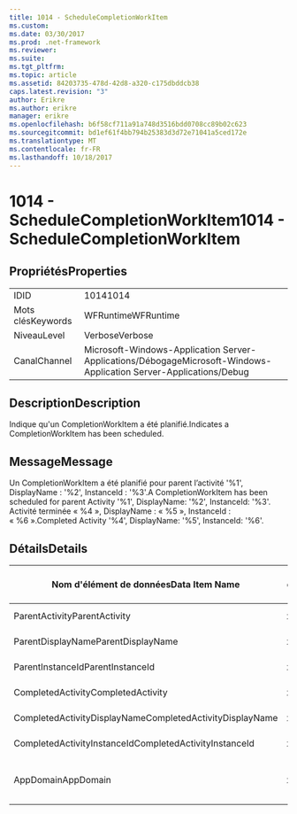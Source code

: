 ```yaml
---
title: 1014 - ScheduleCompletionWorkItem
ms.custom: 
ms.date: 03/30/2017
ms.prod: .net-framework
ms.reviewer: 
ms.suite: 
ms.tgt_pltfrm: 
ms.topic: article
ms.assetid: 84203735-478d-42d8-a320-c175dbddcb38
caps.latest.revision: "3"
author: Erikre
ms.author: erikre
manager: erikre
ms.openlocfilehash: b6f58cf711a91a748d3516bdd0708cc89b02c623
ms.sourcegitcommit: bd1ef61f4bb794b25383d3d72e71041a5ced172e
ms.translationtype: MT
ms.contentlocale: fr-FR
ms.lasthandoff: 10/18/2017
---
```

# <a name="1014---schedulecompletionworkitem"></a><span data-ttu-id="756ad-102">1014 - ScheduleCompletionWorkItem</span><span class="sxs-lookup"><span data-stu-id="756ad-102">1014 - ScheduleCompletionWorkItem</span></span>
## <a name="properties"></a><span data-ttu-id="756ad-103">Propriétés</span><span class="sxs-lookup"><span data-stu-id="756ad-103">Properties</span></span>  
  
|||  
|-|-|  
|<span data-ttu-id="756ad-104">ID</span><span class="sxs-lookup"><span data-stu-id="756ad-104">ID</span></span>|<span data-ttu-id="756ad-105">1014</span><span class="sxs-lookup"><span data-stu-id="756ad-105">1014</span></span>|  
|<span data-ttu-id="756ad-106">Mots clés</span><span class="sxs-lookup"><span data-stu-id="756ad-106">Keywords</span></span>|<span data-ttu-id="756ad-107">WFRuntime</span><span class="sxs-lookup"><span data-stu-id="756ad-107">WFRuntime</span></span>|  
|<span data-ttu-id="756ad-108">Niveau</span><span class="sxs-lookup"><span data-stu-id="756ad-108">Level</span></span>|<span data-ttu-id="756ad-109">Verbose</span><span class="sxs-lookup"><span data-stu-id="756ad-109">Verbose</span></span>|  
|<span data-ttu-id="756ad-110">Canal</span><span class="sxs-lookup"><span data-stu-id="756ad-110">Channel</span></span>|<span data-ttu-id="756ad-111">Microsoft-Windows-Application Server-Applications/Débogage</span><span class="sxs-lookup"><span data-stu-id="756ad-111">Microsoft-Windows-Application Server-Applications/Debug</span></span>|  
  
## <a name="description"></a><span data-ttu-id="756ad-112">Description</span><span class="sxs-lookup"><span data-stu-id="756ad-112">Description</span></span>  
 <span data-ttu-id="756ad-113">Indique qu'un CompletionWorkItem a été planifié.</span><span class="sxs-lookup"><span data-stu-id="756ad-113">Indicates a CompletionWorkItem has been scheduled.</span></span>  
  
## <a name="message"></a><span data-ttu-id="756ad-114">Message</span><span class="sxs-lookup"><span data-stu-id="756ad-114">Message</span></span>  
 <span data-ttu-id="756ad-115">Un CompletionWorkItem a été planifié pour parent l’activité '%1', DisplayName : '%2', InstanceId : '%3'.</span><span class="sxs-lookup"><span data-stu-id="756ad-115">A CompletionWorkItem has been scheduled for parent Activity '%1', DisplayName: '%2', InstanceId: '%3'.</span></span>  <span data-ttu-id="756ad-116">Activité terminée « %4 », DisplayName : « %5 », InstanceId : « %6 ».</span><span class="sxs-lookup"><span data-stu-id="756ad-116">Completed Activity '%4', DisplayName: '%5', InstanceId: '%6'.</span></span>  
  
## <a name="details"></a><span data-ttu-id="756ad-117">Détails</span><span class="sxs-lookup"><span data-stu-id="756ad-117">Details</span></span>  
  
|<span data-ttu-id="756ad-118">Nom d'élément de données</span><span class="sxs-lookup"><span data-stu-id="756ad-118">Data Item Name</span></span>|<span data-ttu-id="756ad-119">Type d'élément de données</span><span class="sxs-lookup"><span data-stu-id="756ad-119">Data Item Type</span></span>|<span data-ttu-id="756ad-120">Description</span><span class="sxs-lookup"><span data-stu-id="756ad-120">Description</span></span>|  
|--------------------|--------------------|-----------------|  
|<span data-ttu-id="756ad-121">ParentActivity</span><span class="sxs-lookup"><span data-stu-id="756ad-121">ParentActivity</span></span>|<span data-ttu-id="756ad-122">xs:string</span><span class="sxs-lookup"><span data-stu-id="756ad-122">xs:string</span></span>|<span data-ttu-id="756ad-123">Nom de type de l'activité parente.</span><span class="sxs-lookup"><span data-stu-id="756ad-123">The type name of the parent activity.</span></span>|  
|<span data-ttu-id="756ad-124">ParentDisplayName</span><span class="sxs-lookup"><span data-stu-id="756ad-124">ParentDisplayName</span></span>|<span data-ttu-id="756ad-125">xs:string</span><span class="sxs-lookup"><span data-stu-id="756ad-125">xs:string</span></span>|<span data-ttu-id="756ad-126">Nom complet de l'activité parente.</span><span class="sxs-lookup"><span data-stu-id="756ad-126">The display name of the parent activity.</span></span>|  
|<span data-ttu-id="756ad-127">ParentInstanceId</span><span class="sxs-lookup"><span data-stu-id="756ad-127">ParentInstanceId</span></span>|<span data-ttu-id="756ad-128">xs:string</span><span class="sxs-lookup"><span data-stu-id="756ad-128">xs:string</span></span>|<span data-ttu-id="756ad-129">ID d'instance de l'activité parente.</span><span class="sxs-lookup"><span data-stu-id="756ad-129">The instance id of the parent activity.</span></span>|  
|<span data-ttu-id="756ad-130">CompletedActivity</span><span class="sxs-lookup"><span data-stu-id="756ad-130">CompletedActivity</span></span>|<span data-ttu-id="756ad-131">xs:string</span><span class="sxs-lookup"><span data-stu-id="756ad-131">xs:string</span></span>|<span data-ttu-id="756ad-132">Nom de type de l'activité achevée.</span><span class="sxs-lookup"><span data-stu-id="756ad-132">The type name of the completed activity.</span></span>|  
|<span data-ttu-id="756ad-133">CompletedActivityDisplayName</span><span class="sxs-lookup"><span data-stu-id="756ad-133">CompletedActivityDisplayName</span></span>|<span data-ttu-id="756ad-134">xs:string</span><span class="sxs-lookup"><span data-stu-id="756ad-134">xs:string</span></span>|<span data-ttu-id="756ad-135">Nom complet de l'activité achevée.</span><span class="sxs-lookup"><span data-stu-id="756ad-135">The display name of the completed activity.</span></span>|  
|<span data-ttu-id="756ad-136">CompletedActivityInstanceId</span><span class="sxs-lookup"><span data-stu-id="756ad-136">CompletedActivityInstanceId</span></span>|<span data-ttu-id="756ad-137">xs:string</span><span class="sxs-lookup"><span data-stu-id="756ad-137">xs:string</span></span>|<span data-ttu-id="756ad-138">ID d'instance de l'activité achevée.</span><span class="sxs-lookup"><span data-stu-id="756ad-138">The instance id of the completed activity.</span></span>|  
|<span data-ttu-id="756ad-139">AppDomain</span><span class="sxs-lookup"><span data-stu-id="756ad-139">AppDomain</span></span>|<span data-ttu-id="756ad-140">xs:string</span><span class="sxs-lookup"><span data-stu-id="756ad-140">xs:string</span></span>|<span data-ttu-id="756ad-141">Chaîne retournée par AppDomain.CurrentDomain.FriendlyName.</span><span class="sxs-lookup"><span data-stu-id="756ad-141">The string returned by AppDomain.CurrentDomain.FriendlyName.</span></span>|
